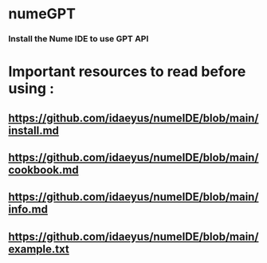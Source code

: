 # numeGPT
### Install the Nume IDE to use GPT API

# Important resources to read before using : 

## https://github.com/idaeyus/numeIDE/blob/main/install.md 
## https://github.com/idaeyus/numeIDE/blob/main/cookbook.md
## https://github.com/idaeyus/numeIDE/blob/main/info.md
## https://github.com/idaeyus/numeIDE/blob/main/example.txt
